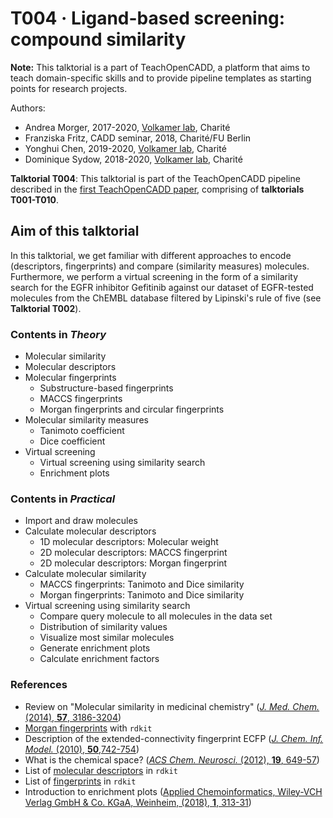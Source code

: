 # T004 · Ligand-based screening: compound similarity

**Note:** This talktorial is a part of TeachOpenCADD, a platform that aims to teach domain-specific skills and to provide pipeline templates as starting points for research projects.

Authors:

- Andrea Morger, 2017-2020, [Volkamer lab](https://volkamerlab.org/), Charité
- Franziska Fritz, CADD seminar, 2018, Charité/FU Berlin
- Yonghui Chen, 2019-2020, [Volkamer lab](https://volkamerlab.org/), Charité
- Dominique Sydow, 2018-2020, [Volkamer lab](https://volkamerlab.org/), Charité


__Talktorial T004__: This talktorial is part of the TeachOpenCADD pipeline described in the [first TeachOpenCADD paper](https://jcheminf.biomedcentral.com/articles/10.1186/s13321-019-0351-x), comprising of **talktorials T001-T010**.


## Aim of this talktorial

In this talktorial, we get familiar with different approaches to encode (descriptors, fingerprints) and compare (similarity measures) molecules. Furthermore, we perform a virtual screening in the form of a similarity search for the EGFR inhibitor Gefitinib against our dataset of EGFR-tested molecules from the ChEMBL database filtered by Lipinski's rule of five (see **Talktorial T002**). 


### Contents in _Theory_

* Molecular similarity
* Molecular descriptors
* Molecular fingerprints
  * Substructure-based fingerprints
  * MACCS fingerprints
  * Morgan fingerprints and circular fingerprints
* Molecular similarity measures
  * Tanimoto coefficient
  * Dice coefficient
* Virtual screening
  * Virtual screening using similarity search
  * Enrichment plots


### Contents in _Practical_

* Import and draw molecules
* Calculate molecular descriptors
  * 1D molecular descriptors: Molecular weight
  * 2D molecular descriptors: MACCS fingerprint
  * 2D molecular descriptors: Morgan fingerprint
* Calculate molecular similarity
  * MACCS fingerprints: Tanimoto and Dice similarity
  * Morgan fingerprints: Tanimoto and Dice similarity
* Virtual screening using similarity search
  * Compare query molecule to all molecules in the data set
  * Distribution of similarity values
  * Visualize most similar molecules
  * Generate enrichment plots
  * Calculate enrichment factors


### References

* Review on "Molecular similarity in medicinal chemistry" ([<i>J. Med. Chem.</i> (2014), <b>57</b>, 3186-3204](http://pubs.acs.org/doi/abs/10.1021/jm401411z))
* [Morgan fingerprints](http://www.rdkit.org/docs/GettingStartedInPython.html#morgan-fingerprints-circular-fingerprints) with `rdkit`
* Description of the extended-connectivity fingerprint ECFP ([<i>J. Chem. Inf. Model.</i> (2010), <b>50</b>,742-754](https://pubs.acs.org/doi/abs/10.1021/ci100050t))
* What is the chemical space?
([<i>ACS Chem. Neurosci.</i> (2012), <b>19</b>, 649-57](https://www.ncbi.nlm.nih.gov/pubmed/23019491))
* List of [molecular descriptors](https://www.rdkit.org/docs/GettingStartedInPython.html#list-of-available-descriptors) in `rdkit`
* List of [fingerprints](https://www.rdkit.org/docs/GettingStartedInPython.html#list-of-available-fingerprints) in `rdkit`
* Introduction to enrichment plots ([Applied Chemoinformatics, Wiley-VCH Verlag GmbH & Co. KGaA, Weinheim, (2018), **1**, 313-31](https://onlinelibrary.wiley.com/doi/10.1002/9783527806539.ch6h))
